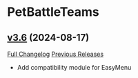# PetBattleTeams

## [v3.6](https://github.com/Beast-Masters-addons/pet-battle-teams/tree/v3.6) (2024-08-17)
[Full Changelog](https://github.com/Beast-Masters-addons/pet-battle-teams/commits/v3.6) [Previous Releases](https://github.com/Beast-Masters-addons/pet-battle-teams/releases)

- Add compatibility module for EasyMenu  

